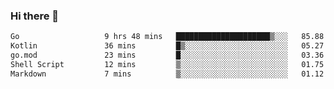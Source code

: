 ### Hi there 👋

<!--
**yeya24/yeya24** is a ✨ _special_ ✨ repository because its `README.md` (this file) appears on your GitHub profile.

Here are some ideas to get you started:

- 🔭 I’m currently working on ...
- 🌱 I’m currently learning ...
- 👯 I’m looking to collaborate on ...
- 🤔 I’m looking for help with ...
- 💬 Ask me about ...
- 📫 How to reach me: ...
- 😄 Pronouns: ...
- ⚡ Fun fact: ...
-->

<!--START_SECTION:waka-->

```txt
Go                   9 hrs 48 mins   █████████████████████▒░░░   85.88 %
Kotlin               36 mins         █▒░░░░░░░░░░░░░░░░░░░░░░░   05.27 %
go.mod               23 mins         █░░░░░░░░░░░░░░░░░░░░░░░░   03.36 %
Shell Script         12 mins         ▒░░░░░░░░░░░░░░░░░░░░░░░░   01.75 %
Markdown             7 mins          ▒░░░░░░░░░░░░░░░░░░░░░░░░   01.12 %
```

<!--END_SECTION:waka-->
